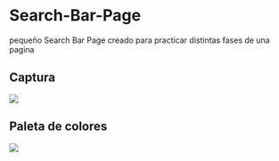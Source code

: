 # Search-Bar-Page

pequeño Search Bar Page creado para practicar distintas fases de una pagina

## Captura
![](https://i.imgur.com/4osbPmI.gif) 

## Paleta de colores
![](https://i.imgur.com/HCFWXbU.jpg) 
